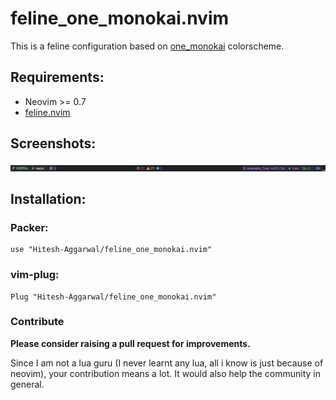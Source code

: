 # feline_one_monokai.nvim

This is a feline configuration based on [one_monokai](https://github.com/cpea2506/one_monokai.nvim) colorscheme.

## Requirements:

- Neovim >= 0.7
- [feline.nvim](https://github.com/feline-nvim/feline.nvim)

## Screenshots:

<img src="./screenshot.png">

## Installation:

### Packer:

```
use "Hitesh-Aggarwal/feline_one_monokai.nvim"
```

### vim-plug:

```
Plug "Hitesh-Aggarwal/feline_one_monokai.nvim"
```

### Contribute

**Please consider raising a pull request for improvements.**

Since I am not a lua guru (I never learnt any lua, all i know is just because of neovim), your contribution means a lot. It would also help the community in general.
